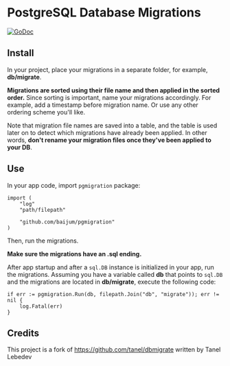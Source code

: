 # PostgreSQL Database Migrations

[![GoDoc](https://godoc.org/github.com/baijum/pgmigration?status.svg)](https://godoc.org/github.com/baijum/pgmigration)

## Install

In your project, place your migrations in a separate folder, for
example, **db/migrate**.

**Migrations are sorted using their file name and then applied in the
sorted order.** Since sorting is important, name your migrations
accordingly.  For example, add a timestamp before migration name.  Or
use any other ordering scheme you'll like.

Note that migration file names are saved into a table, and the table
is used later on to detect which migrations have already been applied.
In other words, **don't rename your migration files once they've been
applied to your DB**.

## Use

In your app code, import `pgmigration` package:
```golang
import (
    "log"
    "path/filepath"

    "github.com/baijum/pgmigration"
)
```

Then, run the migrations.

**Make sure the migrations have an .sql ending.**

After app startup and after a `sql.DB` instance is initialized in your
app, run the migrations.  Assuming you have a variable called **db**
that points to `sql.DB` and the migrations are located in
**db/migrate**, execute the following code:

```golang
if err := pgmigration.Run(db, filepath.Join("db", "migrate")); err != nil {
    log.Fatal(err)
}
```

## Credits

This project is a fork of https://github.com/tanel/dbmigrate written by Tanel Lebedev
